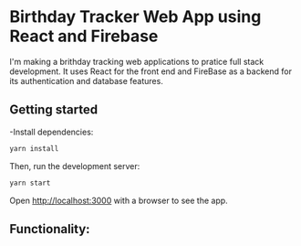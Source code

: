 # Birthday Tracker Web App using React and Firebase
I'm making a brithday tracking web applications to pratice full stack development. It uses React for the front end and FireBase as a backend for its authentication and database features.

## Getting started
-Install dependencies:

```bash
yarn install
```

Then, run the development server:

```bash
yarn start
```

Open [http://localhost:3000](http://localhost:3000) with a browser to see the app.

## Functionality:

